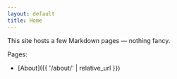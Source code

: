```yaml
---
layout: default
title: Home
---
```


This site hosts a few Markdown pages — nothing fancy.

Pages:

- [About]({{ '/about/' | relative_url }})
